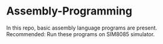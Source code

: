 # Assembly-Programming
In this repo, basic assembly language programs are present. 
Recommended: Run these programs on SIM8085 simulator.
